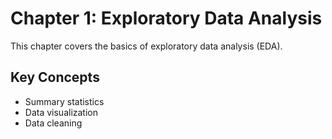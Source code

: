 # Chapter 1: Exploratory Data Analysis

This chapter covers the basics of exploratory data analysis (EDA). 

## Key Concepts
- Summary statistics
- Data visualization
- Data cleaning
